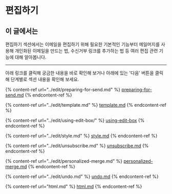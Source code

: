 # 편집하기

## 이 글에서는

편집하기 섹션에서는 이메일을 편집하기 위해 필요한 기본적인 기능부터 메일머지를 사용해 개인화된 이메일을 만드는 법, 수신거부 링크를 추가하는 법 등 여러 편집 관련 기능에 대해 알아봅니다.

***

아래 링크를 클릭해 궁금한 내용을 바로 확인해 보거나 아래에 있는 '다음' 버튼을 클릭해 단계별로 섹션 내용을 확인해 보세요.

{% content-ref url="../edit/preparing-for-send.md" %}
[preparing-for-send.md](../edit/preparing-for-send.md)
{% endcontent-ref %}

{% content-ref url="../edit/template.md" %}
[template.md](../edit/template.md)
{% endcontent-ref %}

{% content-ref url="../edit/using-edit-box/" %}
[using-edit-box](../edit/using-edit-box/)
{% endcontent-ref %}

{% content-ref url="../edit/style.md" %}
[style.md](../edit/style.md)
{% endcontent-ref %}

{% content-ref url="../edit/unsubscribe.md" %}
[unsubscribe.md](../edit/unsubscribe.md)
{% endcontent-ref %}

{% content-ref url="../edit/personalized-merge.md" %}
[personalized-merge.md](../edit/personalized-merge.md)
{% endcontent-ref %}

{% content-ref url="../edit/undo.md" %}
[undo.md](../edit/undo.md)
{% endcontent-ref %}

{% content-ref url="html.md" %}
[html.md](html.md)
{% endcontent-ref %}

